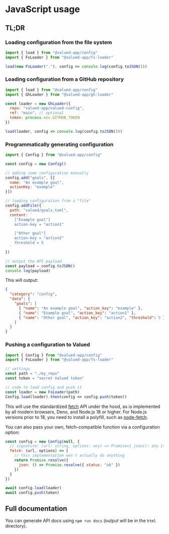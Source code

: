 # JavaScript usage

## TL;DR

### Loading configuration from the file system

``` javascript
import { load } from "@valued-app/config"
import { FsLoader } from "@valued-app/fs-loader"

load(new FsLoader("."), config => console.log(config.toJSON()))
```

### Loading configuration from a GitHub repository

``` javascript
import { load } from "@valued-app/config"
import { GhLoader } from "@valued-app/gh-loader"

const loader = new GhLoader({
  repo: "valued-app/valued-config",
  ref: "main", // optional
  token: process.env.GITHUB_TOKEN
})

load(loader, config => console.log(config.toJSON()))
```

### Programmatically generating configuration

``` javascript
import { Config } from "@valued-app/config"

const config = new Config()

// adding some configuration manually
config.add("goals", [{
  name: "An example goal",
  actionKey: "example"
}])

// loading configuration from a "file"
config.addFile({
  path: "valued/goals.toml",
  content: `
    ["Example goal"]
    action-key = "action1"

    ["Other goal"]
    action-key = "action2"
    threshold = 5
  `
})

// output the API payload
const payload = config.toJSON()
console.log(payload)
```

This will output:

``` json
{
  "category": "config",
  "data": {
    "goals": [
      { "name": "An example goal", "action_key": "example" },
      { "name": "Example goal", "action_key": "action1" },
      { "name": "Other goal", "action_key": "action2", "threshold": 5 }
    ]
  }
}
```

### Pushing a configuration to Valued

``` javascript
import { Config } from "@valued-app/config"
import { FsLoader } from "@valued-app/fs-loader"

// settings
const path = "./my_repo"
const token = "secret Valued token"

// code to load config and push it
const loader = new FsLoader(path)
Config.load(loader).then(config => config.push(token))
```

This will use the standardized [fetch](https://developer.mozilla.org/en-US/docs/Web/API/fetch) API under the hood, as is implemented by all modern browsers, Deno, and Node.js 18 or higher. For Node.js versions prior to 18, you need to install a polyfill, such as [node-fetch](https://www.npmjs.com/package/node-fetch).

You can also pass your own, fetch-compatible function via a configuration option:

``` javascript
const config = new Config(null, {
  // signature: (url: string, options: any) => Promise<{ json(): any }>
  fetch: (url, options) => {
    // this implementation won't actually do anything
    return Promise.resolve({
      json: () => Promise.resolve({ status: "ok" })
    })
  }
})

await config.load(loader)
await config.push(token)
```

## Full documentation

You can generate API docs using `npm run docs` (output will be in the `html` directory).
